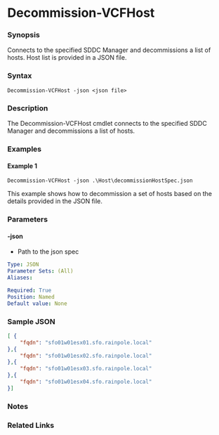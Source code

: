 # Decommission-VCFHost

### Synopsis
Connects to the specified SDDC Manager and decommissions a list of hosts. Host list is provided in a JSON file.

### Syntax
```
Decommission-VCFHost -json <json file>
```

### Description
The Decommission-VCFHost cmdlet connects to the specified SDDC Manager and decommissions a list of hosts.

### Examples
#### Example 1
```
Decommission-VCFHost -json .\Host\decommissionHostSpec.json
```
This example shows how to decommission a set of hosts based on the details provided in the JSON file.

### Parameters

#### -json
- Path to the json spec

```yaml
Type: JSON
Parameter Sets: (All)
Aliases:

Required: True
Position: Named
Default value: None
```

### Sample JSON
```json
[ {
	"fqdn": "sfo01w01esx01.sfo.rainpole.local"
},{
	"fqdn": "sfo01w01esx02.sfo.rainpole.local"
},{
	"fqdn": "sfo01w01esx03.sfo.rainpole.local"
},{
	"fqdn": "sfo01w01esx04.sfo.rainpole.local"
}]

```

### Notes

### Related Links
